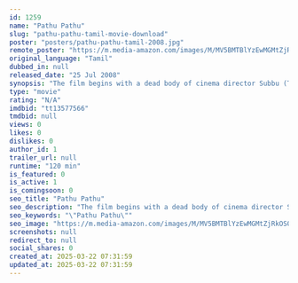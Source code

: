 ```yaml
---
id: 1259
name: "Pathu Pathu"
slug: "pathu-pathu-tamil-movie-download"
poster: "posters/pathu-pathu-tamil-2008.jpg"
remote_poster: "https://m.media-amazon.com/images/M/MV5BMTBlYzEwMGMtZjRkOS00NTAwLTk3ODQtYzk5ZTljODhiMzRmXkEyXkFqcGc@._V1_SX300.jpg"
original_language: "Tamil"
dubbed_in: null
released_date: "25 Jul 2008"
synopsis: "The film begins with a dead body of cinema director Subbu (Thalaivasal Vijay) being found lying in a suitcase under a bridge. The tough police inspector Venkat (Bose Venkat) is assigned to unravel the mystery behind the death. Ven..."
type: "movie"
rating: "N/A"
imdbid: "tt13577566"
tmdbid: null
views: 0
likes: 0
dislikes: 0
author_id: 1
trailer_url: null
runtime: "120 min"
is_featured: 0
is_active: 1
is_comingsoon: 0
seo_title: "Pathu Pathu"
seo_description: "The film begins with a dead body of cinema director Subbu (Thalaivasal Vijay) being found lying in a suitcase under a bridge. The tough police inspector Venkat (Bose Venkat) is assigned to unravel the mystery behind the death. Ven..."
seo_keywords: "\"Pathu Pathu\""
seo_image: "https://m.media-amazon.com/images/M/MV5BMTBlYzEwMGMtZjRkOS00NTAwLTk3ODQtYzk5ZTljODhiMzRmXkEyXkFqcGc@._V1_SX300.jpg"
screenshots: null
redirect_to: null
social_shares: 0
created_at: 2025-03-22 07:31:59
updated_at: 2025-03-22 07:31:59
---
```


